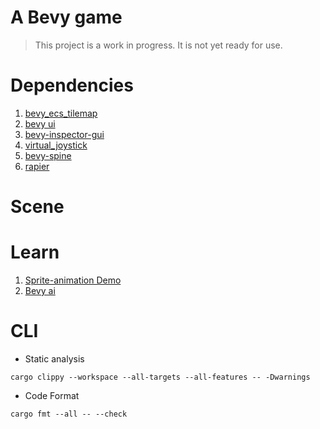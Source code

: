 # A Bevy game 

> This project is a work in progress.
> It is not yet ready for use.


# Dependencies
1. [bevy_ecs_tilemap](https://github.com/StarArawn/bevy_ecs_tilemap)
2. [bevy ui](https://github.com/jkb0o/belly)
3. [bevy-inspector-gui](https://github.com/jakobhellermann/bevy-inspector-egui)
4. [virtual_joystick](https://github.com/SergioRibera/virtual_joystick)
5. [bevy-spine](https://github.com/jabuwu/bevy_spine?tab=readme-ov-file)
6. [rapier](https://rapier.rs/docs/user_guides/rust/getting_started)

# Scene



# Learn
1. [Sprite-animation Demo](https://bevyengine.org/examples/2d-rendering/sprite-animation/)
2. [Bevy ai](https://github.com/zkat/big-brain)

# CLI

- Static analysis
```shell
cargo clippy --workspace --all-targets --all-features -- -Dwarnings
```
- Code Format
```shell
cargo fmt --all -- --check
```